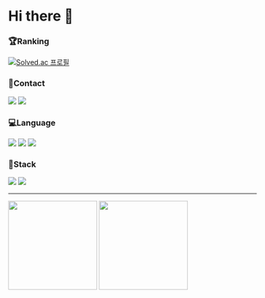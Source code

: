 # Hi there 👋

### 🏆Ranking

[![Solved.ac
프로필](http://mazassumnida.wtf/api/v2/generate_badge?boj=wsx2138)](https://solved.ac/wsx2138)

### 📧Contact

<p>
  <img src="https://img.shields.io/badge/-wsx2138%40gmail.com-critical?style=plastic&logo=Gmail&logoColor=#EA4335">
  <a href="https://mumat.tistory.com">
    <img src="https://img.shields.io/badge/-mumat.tistory.com-yellow?style-plastic&logo=Tistory&logoColor=white&labelColor=yellow&logoWidth=15">
  </a>
</p>

### 💻Language

<p>
  <img src="https://img.shields.io/badge/Python-3776AB?style=for-the-badge&logo=Python&logoColor=white&style=plastic">
  <img src="https://img.shields.io/badge/Java-007396?style=for-the-badge&logo=java&logoColor=white&style=plastic">
  <img src="https://img.shields.io/badge/C++-00599C?style=for-the-badge&logo=c%2B%2B&logoColor=white&style=plastic">
</p>

### 🔨Stack

<p>
  <img src="https://img.shields.io/badge/Django-092E20?style=for-the-badge&logo=Django&logoColor=white&style=plastic">
  <img src="https://img.shields.io/badge/Spring-6DB33F?style=for-the-badge&logo=Spring&logoColor=white&style=plastic">
</p>

---

<p>
  <img height="180em" src="https://github-readme-stats.vercel.app/api?username=mumat0103&show_icons=true&theme=shades-of-purple&include_all_commits=true&hide=stars&count_private=true">
  <img height="180em" src="https://github-readme-stats.vercel.app/api/top-langs/?username=mumat0103&layout=compact&theme=shades-of-purple&">
</p>
